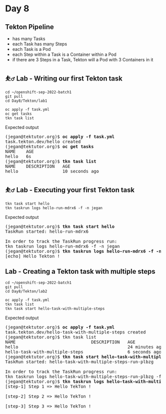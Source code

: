 # Day 8

## Tekton Pipeline
- has many Tasks
- each Task has many Steps
- each Task is a Pod
- each Step within a Task is a Container within a Pod
- if there are 3 Steps in a Task, Tekton will a Pod with 3 Containers in it

## ⛹️‍♂️ Lab - Writing our first Tekton task
```
cd ~/openshift-sep-2022-batch1
git pull
cd Day8/Tekton/lab1

oc apply -f task.yml
oc get tasks
tkn task list
```

Expected output
<pre>
(jegan@tektutor.org)$ <b>oc apply -f task.yml</b>
task.tekton.dev/hello created
(jegan@tektutor.org)$ <b>oc get tasks</b>
NAME    AGE
hello   6s
(jegan@tektutor.org)$ <b>tkn task list</b>
NAME    DESCRIPTION   AGE
hello                 10 seconds ago
</pre>

## ⛹️‍♂️ Lab - Executing your first Tekton task
```
tkn task start hello
tkn taskrun logs hello-run-mdrx6 -f -n jegan
```

Expected output
<pre>
(jegan@tektutor.org)$ <b>tkn task start hello</b>
TaskRun started: hello-run-mdrx6

In order to track the TaskRun progress run:
tkn taskrun logs hello-run-mdrx6 -f -n jegan
(jegan@tektutor.org)$ <b>tkn taskrun logs hello-run-mdrx6 -f -n jegan</b>
[echo] Hello Tekton !
</pre>

## Lab - Creating a Tekton task with multiple steps
```
cd ~/openshift-sep-2022-batch1
git pull
cd Day8/Tekton/lab2

oc apply -f task.yml
tkn task list
tkn task start hello-task-with-multiple-steps
```

Expected output
<pre>
(jegan@tektutor.org)$ <b>oc apply -f task.yml</b>
task.tekton.dev/hello-task-with-multiple-steps created
(jegan@tektutor.org)$ tkn task list
NAME                             DESCRIPTION   AGE
hello                                          24 minutes ago
hello-task-with-multiple-steps                 6 seconds ago
(jegan@tektutor.org)$ <b>tkn task start hello-task-with-multiple-steps</b>
TaskRun started: hello-task-with-multiple-steps-run-plbzg

In order to track the TaskRun progress run:
tkn taskrun logs hello-task-with-multiple-steps-run-plbzg -f -n jegan
(jegan@tektutor.org)$ <b>tkn taskrun logs hello-task-with-multiple-steps-run-plbzg -f -n jegan</b>
[step-1] Step 1 => Hello TekTon !

[step-2] Step 2 => Hello TekTon !

[step-3] Step 3 => Hello TekTon !
</pre>
